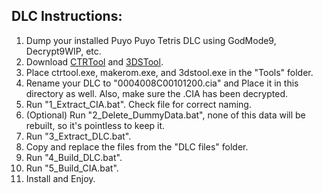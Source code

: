 ## DLC Instructions:

1. Dump your installed Puyo Puyo Tetris DLC using GodMode9, Decrypt9WIP, etc.
2. Download [CTRTool](https://github.com/profi200/Project_CTR/releases/latest/) and [3DSTool](https://github.com/dnasdw/3dstool/releases/latest/).
3. Place ctrtool.exe, makerom.exe, and 3dstool.exe in the "Tools" folder.
4. Rename your DLC to "0004008C00101200.cia" and Place it in this directory as well. Also, make sure the .CIA has been decrypted.
5. Run "1_Extract_CIA.bat". Check file for correct naming.
6. (Optional) Run "2_Delete_DummyData.bat", none of this data will be rebuilt, so it's pointless to keep it.
7. Run "3_Extract_DLC.bat".
8. Copy and replace the files from the "DLC files" folder.
9. Run "4_Build_DLC.bat".
10. Run "5_Build_CIA.bat".
11. Install and Enjoy.
